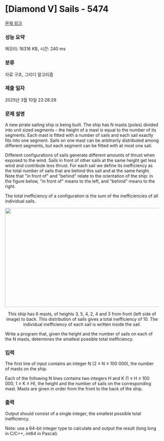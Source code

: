 # [Diamond V] Sails - 5474 

[문제 링크](https://www.acmicpc.net/problem/5474) 

### 성능 요약

메모리: 16316 KB, 시간: 240 ms

### 분류

자료 구조, 그리디 알고리즘

### 제출 일자

2025년 3월 10일 22:28:29

### 문제 설명

<p>A new pirate sailing ship is being built. The ship has N masts (poles) divided into unit sized segments – the height of a mast is equal to the number of its segments. Each mast is fitted with a number of sails and each sail exactly fits into one segment. Sails on one mast can be arbitrarily distributed among different segments, but each segment can be fitted with at most one sail.</p>

<p>Different configurations of sails generate different amounts of thrust when exposed to the wind. Sails in front of other sails at the same height get less wind and contribute less thrust. For each sail we define its inefficiency as the total number of sails that are behind this sail and at the same height. Note that "in front of" and "behind" relate to the orientation of the ship: in the figure below, "in front of" means to the left, and "behind" means to the right.</p>

<p>The total inefficiency of a configuration is the sum of the inefficiencies of all individual sails. </p>

<p style="text-align: center;"><img alt="" src="https://upload.acmicpc.net/c1a99b8c-2f33-4131-be1a-a9a716f2f208/-/preview/" style="width: 745px; height: 323px;"><br>
 </p>

<p style="text-align: center;">This ship has 6 masts, of heights 3, 5, 4, 2, 4 and 3 from front (left side of image) to back. This distribution of sails gives a total inefficiency of 10. The individual inefficiency of each sail is written inside the sail.</p>

<p>Write a program that, given the height and the number of sails on each of the N masts, determines the smallest possible total inefficiency. </p>

### 입력 

 <p>The first line of input contains an integer N (2 ≤ N ≤ 100 000), the number of masts on the ship.</p>

<p>Each of the following N lines contains two integers H and K (1 ≤ H ≤ 100 000, 1 ≤ K ≤ H), the height and the number of sails on the corresponding mast. Masts are given in order from the front to the back of the ship. </p>

### 출력 

 <p>Output should consist of a single integer, the smallest possible total inefficiency.</p>

<p>Note: use a 64-bit integer type to calculate and output the result (long long in C/C++, int64 in Pascal). </p>

